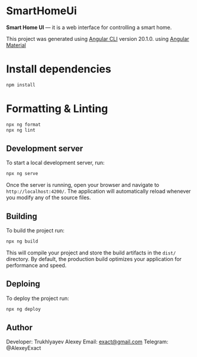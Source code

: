 # SmartHomeUi

**Smart Home UI** — it is a web interface for controlling a smart home.

This project was generated using [Angular CLI](https://github.com/angular/angular-cli) version 20.1.0.
using [Angular Material](https://material.angular.io/)

# Install dependencies

```bash
npm install
```

# Formatting & Linting

```bash
npx ng format
npx ng lint
```

## Development server

To start a local development server, run:

```bash
npx ng serve
```

Once the server is running, open your browser and navigate to `http://localhost:4200/`. The application will automatically reload whenever you modify any of the source files.

## Building

To build the project run:

```bash
npx ng build
```

This will compile your project and store the build artifacts in the `dist/` directory. By default, the production build optimizes your application for performance and speed.

## Deploing

To deploy the project run:

```bash
npx ng deploy
```

## Author

Developer: Trukhlyayev Alexey
Email: exact@gmail.com
Telegram: @AlexeyExact
